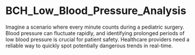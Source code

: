 # BCH_Low_Blood_Pressure_Analysis
Imagine a scenario where every minute counts during a pediatric surgery. Blood pressure can fluctuate rapidly, and identifying prolonged periods of low blood pressure is crucial for patient safety. Healthcare providers need a reliable way to quickly spot potentially dangerous trends in real-time.
